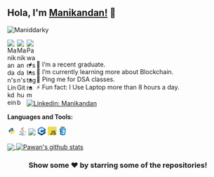 ## Hola, I'm [Manikandan!](https://manikandan-resume.herokuapp.com/) 👋

<p align="left"> <img src="https://komarev.com/ghpvc/?username=Maniddarky&label=Views&color=blue&style=plastic" alt="Maniddarky" /> </p>

<a href="https://www.linkedin.com/in/manikandan-prabhakaran-953a95160/">
  <img align="left" alt="Manikandan's Linkdein" width="22px" src="https://cdn.jsdelivr.net/npm/simple-icons@v3/icons/linkedin.svg" />
</a>
<a href="https://github.com/Maniddarky/">
  <img align="left" alt="Manikandan's Github" width="22px" src="https://cdn.jsdelivr.net/npm/simple-icons@v3/icons/github.svg" />
</a>
<a href="https://instagram.com/descendant_of_earth/">
  <img align="left" alt="Pawan's Instagram" width="22px" src="https://cdn.jsdelivr.net/npm/simple-icons@v3/icons/instagram.svg" />
</a>
<br/>
<br/>


- 🔭 I’m a recent graduate.
- 🌱 I’m currently learning more about Blockchain.
- 💬 Ping me for DSA classes.
- ⚡ Fun fact: I Use Laptop more than 8 hours a day.

[![Linkedin: Manikandan](https://img.shields.io/badge/-Manikandan-blue?style=flat-square&logo=Linkedin&logoColor=white&link=https://www.linkedin.com/in/manikandan-prabhakaran-953a95160/)](https://www.linkedin.com/in/manikandan-prabhakaran-953a95160/)

**Languages and Tools:**  

<code><img height="20" src="https://raw.githubusercontent.com/github/explore/80688e429a7d4ef2fca1e82350fe8e3517d3494d/topics/python/python.png"></code>
<code><img height="20" src="https://raw.githubusercontent.com/github/explore/80688e429a7d4ef2fca1e82350fe8e3517d3494d/topics/java/java.png"></code>
<code><img height="20" src="https://cdn.iconscout.com/icon/free/png-512/django-12-1175186.png"></code>
<code><img height="20" src="https://raw.githubusercontent.com/github/explore/80688e429a7d4ef2fca1e82350fe8e3517d3494d/topics/cpp/cpp.png"></code>
<code><img height="20" src="https://raw.githubusercontent.com/github/explore/80688e429a7d4ef2fca1e82350fe8e3517d3494d/topics/javascript/javascript.png"></code>
<code><img height="20" src="https://raw.githubusercontent.com/github/explore/80688e429a7d4ef2fca1e82350fe8e3517d3494d/topics/css/css.png"></code>   

<a href="https://github.com/Maniddarky">
  <img align="center" src="https://github-readme-stats.vercel.app/api/top-langs/?username=Maniddarky&theme=light&hide_langs_below=1" />
</a>
<a href="https://github.com/Maniddarky">
 <img align="center" src="https://github-readme-stats.vercel.app/api?username=Maniddarky&show_icons=true&theme=light&line_height=27" alt="Pawan's github stats"/>
</a>

<div align="center">

### Show some ❤️ by starring some of the repositories!

</div>
